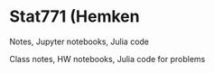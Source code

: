 # Stat771 (Hemken
Notes, Jupyter notebooks, Julia code

Class notes, HW notebooks, Julia code for problems
